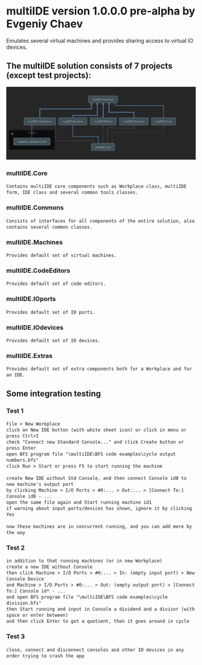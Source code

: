 # multiIDE version 1.0.0.0 pre-alpha by Evgeniy Chaev

Emulates several virtual machines and provides sharing access to virtual IO devices.

## The multiIDE solution consists of 7 projects (except test projects):

![architecture view](https://github.com/plankalkulist/multiIDE/blob/master/archview.png)

### multiIDE.Core
	Contains multiIDE core components such as Workplace class, multiIDE form, IDE class and several common tools classes.
### multiIDE.Commons
	Consists of interfaces for all components of the entire solution, also contains several common classes.
### multiIDE.Machines
	Provides default set of virtual machines.
### multiIDE.CodeEditors
	Provides default set of code editors.
### multiIDE.IOports
	Provides default set of IO ports.
### multiIDE.IOdevices
	Provides default set of IO devices.
### multiIDE.Extras
	Provides default set of extra components both for a Workplace and for an IDE.

## Some integration testing

###  Test 1
	File > New Workplace
	click on New IDE button (with white sheet icon) or click in menu or press Ctrl+I
	check "Connect new Standard Console..." and click Create button or press Enter
	open BFS program file "\multiIDE\BFS code examples\cycle output numbers.bfs"
	click Run > Start or press F5 to start running the machine

	create New IDE without Std Console, and then connect Console id0 to new machine's output port
	by clicking Machine > I/O Ports > #0:... > Out:... > [Connect To:] Console id0 - ...
	open the same file again and Start running machine id1
	if warning about input ports/devices has shown, ignore it by clicking Yes

	now these machines are in concurrent running, and you can add more by the way

###  Test 2
	in addition to that running machines (or in new Workplace)
	create a new IDE without Console
	then click Machine > I/O Ports > #0:... > In: (empty input port) > New Console Device
	and Machine > I/O Ports > #0:... > Out: (empty output port) > [Connect To:] Console id* - ...
	and open BFS program file "\multiIDE\BFS code examples\cycle division.bfs"
	then Start running and input in Console a dividend and a divisor (with space or enter between)
	and then click Enter to get a quotient, then it goes around in cycle

###  Test 3
	close, connect and disconnect consoles and other IO devices in any order trying to crash the app

